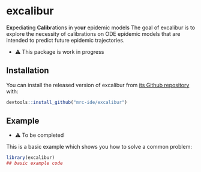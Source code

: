 
<!-- README.md is generated from README.Rmd. Please edit that file -->

# excalibur

<!-- badges: start -->
<!-- badges: end -->

**Ex**pediating **Calib**rations in yo**ur** epidemic models The goal of
excalibur is to explore the necessity of calibrations on ODE epidemic
models that are intended to predict future epidemic trajectories.

-   :warning: This package is work in progress

## Installation

You can install the released version of excalibur from [its Github
repository](todo) with:

``` r
devtools::install_github("mrc-ide/excalibur")
```

## Example

-   :warning: To be completed

This is a basic example which shows you how to solve a common problem:

``` r
library(excalibur)
## basic example code
```
